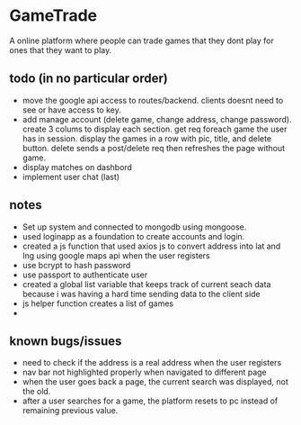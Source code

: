 # GameTrade
A online platform where people can trade games that they dont play for ones that they want to play.

## todo (in no particular order)

- move the google api access to routes/backend. clients doesnt need to see or have access to key.
- add manage account (delete game, change address, change password). create 3 colums to display each section. get req foreach game the user has in session. display the games in a row with pic, title, and delete button. delete sends a post/delete req then refreshes the page without game.
- display matches on dashbord
- implement user chat (last)

## notes

- Set up system and connected to mongodb using mongoose.
- used loginapp as a foundation to create accounts and login. 
- created a js function that used axios js to convert address into lat and lng using google maps api when the user registers
- use bcrypt to hash password
- use passport to authenticate user
- created a global list variable that keeps track of current seach data because i was having a hard time sending data to the client side
- js helper function creates a list of games
- 


## known bugs/issues

- need to check if the address is a real address when the user registers
- nav bar not highlighted properly when navigated to different page
- when the user goes back a page, the current search was displayed, not the old.
- after a user searches for a game, the platform resets to pc instead of remaining previous value.

